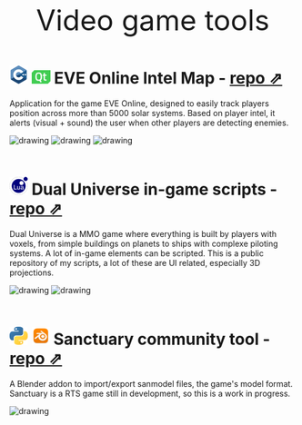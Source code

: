 <p style="text-align:center;font-size:50px;">
Video game tools
</p>

# ![cpp](./assets/cpp/cpp_32x32.png) ![qt](./assets/qt/qt_x24.png) EVE Online Intel Map - [repo ⇗](https://github.com/rhoffsch42/EVE_IntelMap)
Application for the game EVE Online, designed to easily track players position across more than 5000 solar systems. Based on player intel, it alerts (visual + sound) the user when other players are detecting enemies.

<img src="https://i.imgur.com/tISdKne.png" alt="drawing" width="220"/>
<img src="https://i.imgur.com/zfscUm0.png" alt="drawing" width="220"/>
<img src="https://i.imgur.com/zaDnThX.png" alt="drawing" width="220"/>
<br>
<br>

# ![lua](./assets/lua/lua_32x32.png) Dual Universe in-game scripts - [repo ⇗](https://github.com/rhoffsch42/DualUniverse-public)
Dual Universe is a MMO game where everything is built by players with voxels, from simple buildings on planets to ships with complexe piloting systems. A lot of in-game elements can be scripted. This is a public repository of my scripts, a lot of these are UI related, especially 3D projections.

<img src="https://i.imgur.com/EGOk1fm.png" alt="drawing" width="320"/>
<img src="https://i.imgur.com/1dGe5EG.png" alt="drawing" width="320"/>
<br>
<br>

# ![python](./assets/python/python_32x32.png) ![blender](./assets/blender/blender_32x32.png) Sanctuary community tool - [repo ⇗](https://github.com/rhoffsch42/sanmodel-blender)
A Blender addon to import/export sanmodel files, the game's model format. Sanctuary is a RTS game still in development, so this is a work in progress.



<img src="https://i.imgur.com/cnTOvAY.png" alt="drawing" width="320"/>
<br>
<br>
